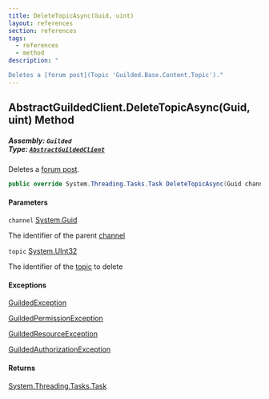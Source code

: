 ```yaml
---
title: DeleteTopicAsync(Guid, uint)
layout: references
section: references
tags:
  - references
  - method
description: "

Deletes a [forum post](Topic 'Guilded.Base.Content.Topic')."
---
```


## AbstractGuildedClient.DeleteTopicAsync(Guid, uint) Method
##### **Assembly:** `Guilded`<br/>**Type:** [`AbstractGuildedClient`](AbstractGuildedClient 'Guilded.AbstractGuildedClient')

Deletes a [forum post](Topic 'Guilded.Base.Content.Topic').

```csharp
public override System.Threading.Tasks.Task DeleteTopicAsync(Guid channel, uint topic);
```
#### Parameters

<a name='Guilded.AbstractGuildedClient.DeleteTopicAsync(Guid,uint).channel'></a>

`channel` [System.Guid](https://docs.microsoft.com/en-us/dotnet/api/System.Guid 'System.Guid')

The identifier of the parent [channel](ServerChannel 'Guilded.Base.Servers.ServerChannel')

<a name='Guilded.AbstractGuildedClient.DeleteTopicAsync(Guid,uint).topic'></a>

`topic` [System.UInt32](https://docs.microsoft.com/en-us/dotnet/api/System.UInt32 'System.UInt32')

The identifier of the [topic](Topic 'Guilded.Base.Content.Topic') to delete

#### Exceptions

[GuildedException](GuildedException 'Guilded.Base.GuildedException')

[GuildedPermissionException](GuildedPermissionException 'Guilded.Base.GuildedPermissionException')

[GuildedResourceException](GuildedResourceException 'Guilded.Base.GuildedResourceException')

[GuildedAuthorizationException](GuildedAuthorizationException 'Guilded.Base.GuildedAuthorizationException')

#### Returns
[System.Threading.Tasks.Task](https://docs.microsoft.com/en-us/dotnet/api/System.Threading.Tasks.Task 'System.Threading.Tasks.Task')